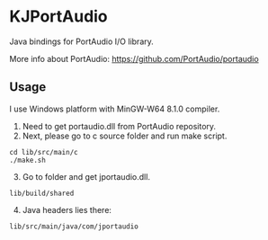 # KJPortAudio

Java bindings for PortAudio I/O library.

More info about PortAudio:
https://github.com/PortAudio/portaudio

## Usage

I use Windows platform with MinGW-W64 8.1.0 compiler.

1. Need to get portaudio.dll from PortAudio repository.
2. Next, please go to c source folder and run make script.
```
cd lib/src/main/c
./make.sh
```
3. Go to folder and get jportaudio.dll.
```
lib/build/shared
```
4. Java headers lies there:
```
lib/src/main/java/com/jportaudio
```